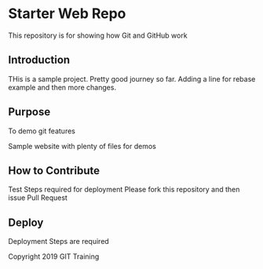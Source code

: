 # Starter Web Repo

This repository is for showing how Git and GitHub work

## Introduction
THis is a sample project. Pretty good journey so far.
Adding a line for rebase example and then more changes.


## Purpose
To demo git features

Sample website with plenty of files for demos

## How to Contribute
Test
Steps required for deployment
Please fork this repository and then issue Pull Request

## Deploy
Deployment Steps are required


Copyright 2019 GIT Training
